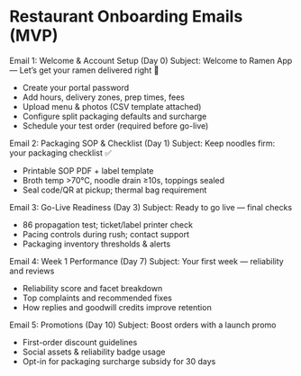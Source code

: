 # Restaurant Onboarding Emails (MVP)

Email 1: Welcome & Account Setup (Day 0)
Subject: Welcome to Ramen App — Let’s get your ramen delivered right 🍜
- Create your portal password
- Add hours, delivery zones, prep times, fees
- Upload menu & photos (CSV template attached)
- Configure split packaging defaults and surcharge
- Schedule your test order (required before go-live)

Email 2: Packaging SOP & Checklist (Day 1)
Subject: Keep noodles firm: your packaging checklist ✅
- Printable SOP PDF + label template
- Broth temp >70°C, noodle drain ≥10s, toppings sealed
- Seal code/QR at pickup; thermal bag requirement

Email 3: Go-Live Readiness (Day 3)
Subject: Ready to go live — final checks
- 86 propagation test; ticket/label printer check
- Pacing controls during rush; contact support
- Packaging inventory thresholds & alerts

Email 4: Week 1 Performance (Day 7)
Subject: Your first week — reliability and reviews
- Reliability score and facet breakdown
- Top complaints and recommended fixes
- How replies and goodwill credits improve retention

Email 5: Promotions (Day 10)
Subject: Boost orders with a launch promo
- First-order discount guidelines
- Social assets & reliability badge usage
- Opt-in for packaging surcharge subsidy for 30 days


